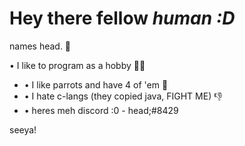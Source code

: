 # **Hey there fellow *human :D***

names head. 👋

• I like to program as a hobby 👨‍💻
+ • I like parrots and have 4 of 'em 🦜 
+ • I hate c-langs (they copied java, FIGHT ME) 👎
+ • heres meh discord :0 - head;#8429

seeya!
